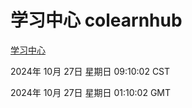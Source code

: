 # 学习中心 colearnhub
[学习中心](http://219.139.197.74:56308/colearnhub/)

2024年 10月 27日 星期日 09:10:02 CST

2024年 10月 27日 星期日 01:10:02 GMT
